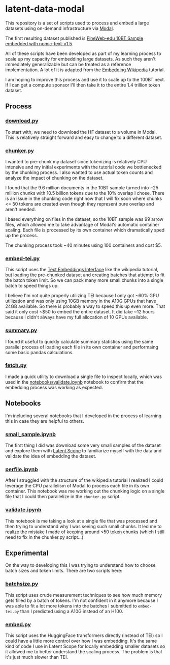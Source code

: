 # latent-data-modal

This repository is a set of scripts used to process and embed a large datasets using on-demand infrastructure via [Modal](https://modal.com).

The first resulting dataset published is [FineWeb-edu 10BT Sample embedded with nomic-text-v1.5](https://huggingface.co/datasets/enjalot/fineweb-edu-sample-10BT-chunked-500-nomic-text-v1.5).

All of these scripts have been developed as part of my learning process to scale up my capacity for embedding large datasets. 
As such they aren't immediately generalizable but can be treated as a reference implementation. A lot of it is adapted from the [Embedding Wikipedia](https://modal.com/blog/embedding-wikipedia) tutorial.

I am hoping to improve this process and use it to scale up to the 100BT next. If I can get a compute sponsor I'll then take it to the entire 1.4 trillion token dataset.


## Process

### [download.py](download.py)
To start with, we need to download the HF dataset to a volume in Modal. This is relatively straight forward and easy to change to a different dataset.

### [chunker.py](chunker.py)
I wanted to pre-chunk my dataset since tokenizing is relatively CPU intensive and my initial experiments with the tutorial code we bottlenecked by the chunking process. I also wanted to use actual token counts and analyze the impact of chunking on the dataset.

I found that the 9.6 million documents in the 10BT sample turned into ~25 million chunks with 10.5 billion tokens due to the 10% overlap I chose. There is an issue in the chunking code right now that I will fix soon where chunks <= 50 tokens are created even though they represent pure overlap and aren't needed.

I based everything on files in the dataset, so the 10BT sample was 99 arrow files, which allowed me to take advantage of Modal's automatic container scaling. Each file is processed by its own container which dramatically sped up the process.

The chunking process took ~40 minutes using 100 containers and cost $5.

### [embed-tei.py](embed-tei.py)
This script uses the [Text Embeddings Interface](https://huggingface.co/docs/text-embeddings-inference/en/index) like the wikipedia tutorial, but loading the pre-chunked dataset and creating batches that attempt to fit the batch token limit. So we can pack many more small chunks into a single batch to speed things up.

I believe I'm not quite properly utilizing TEI because I only got ~60% GPU utilization and was only using 10GB memory in the A10G GPUs that have 24GB available. So there is probably a way to speed this up even more. That said it only cost ~$50 to embed the entire dataset. It did take ~12 hours because I didn't always have my full allocation of 10 GPUs available.

### [summary.py](summary.py)
I found it useful to quickly calculate summary statistics using the same parallel process of loading each file in its own container and performaing some basic pandas calculations.

### [fetch.py](fetch.py)
I made a quick utility to download a single file to inspect locally, which was used in the [notebooks/validate.ipynb](notebooks/validate.ipynb) notebook to confirm that the embedding process was working as expected.


## Notebooks
I'm including several notebooks that I developed in the process of learning this in case they are helpful to others.

### [small_sample.ipynb](notebooks/small_sample.ipynb)
The first thing I did was download some very small samples of the dataset and explore them with [Latent Scope](https://github.com/enjalot/latent-scope) to familiarize myself with the data and validate the idea of embedding the dataset.

### [perfile.ipynb](notebooks/perfile.ipynb)
After I struggled with the structure of the wikipedia tutorial I realized I could leverage the CPU parallelism of Modal to process each file in its own container. This notebook was me working out the chunking logic on a single file that I could then parallelize in the `chunker.py` script.

### [validate.ipynb](notebooks/validate.ipynb)
This notebook is me taking a look at a single file that was processed and then trying to understand why I was seeing such small chunks. It led me to realize the mistake I made of keeping around <50 token chunks (which I still need to fix in the chunker.py script...)

## Experimental
On the way to developing this I was trying to understand how to choose batch sizes and token limits. There are two scripts here:

### [batchsize.py](experimental/batchsize.py)
This script uses crude measurement techniques to see how much memory gets filled by a batch of tokens. I'm not confident in it anymore because I was able to fit a lot more tokens into the batches I submitted to `embed-tei.py` than I predicted using a A10G instead of an H100.

### [embed.py](experimental/embed.py)
This script uses the HuggingFace transformers directly (instead of TEI) so I could have a little more control over how I was embedding. It's the same kind of code I use in Latent Scope for locally embedding smaller datasets so it allowed me to better understand the scaling process.
The problem is that it's just much slower than TEI.
